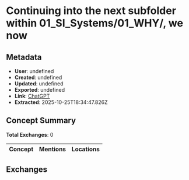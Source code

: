 # Continuing into the next subfolder within 01_SI_Systems/01_WHY/, we now

## Metadata

- **User**: undefined
- **Created**: undefined
- **Updated**: undefined
- **Exported**: undefined
- **Link**: [ChatGPT](undefined)
- **Extracted**: 2025-10-25T18:34:47.826Z

## Concept Summary

**Total Exchanges**: 0

| Concept | Mentions | Locations |
|---------|----------|----------|

## Exchanges

